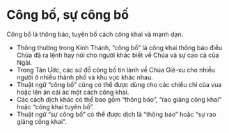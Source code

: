 # Công bố, sự công bố

Công bố là thông báo, tuyên bố cách công khai và mạnh dạn. 
- Thông thường trong Kinh Thánh, “công bố” là công khai thông báo điều Chúa đã ra lệnh hay nói cho người khác biết về Chúa và sự cao cả của Ngài. 
- Trong Tân Ước, các sứ đồ công bố tin lành về Chúa Giê-xu cho nhiều người ở nhiều thành phố và khu vực khác nhau. 
- Thuật ngữ “công bố” cũng có thể được dùng cho các chiếu chỉ của vua hoặc lên án cái ác một cách công khai. 
- Các cách dịch khác có thể bao gồm “thông báo”, “rao giảng công khai” hoặc “công khai tuyên bố”. 
- Thuật ngữ “sự công bố” có thể được dịch là “thông báo” hoặc “sự rao giảng công khai”.

